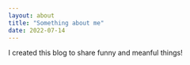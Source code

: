 ```yaml
---
layout: about
title: "Something about me"
date: 2022-07-14
---
```


I created this blog to share funny and meanful things!
